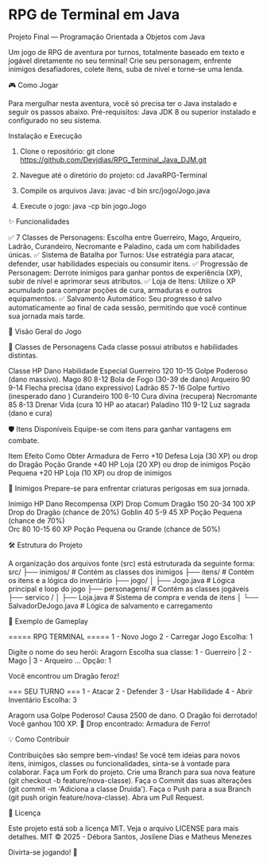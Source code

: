 # RPG de Terminal em Java
Projeto Final — Programação Orientada a Objetos com Java

Um jogo de RPG de aventura por turnos, totalmente baseado em texto e jogável diretamente no seu terminal! 
Crie seu personagem, enfrente inimigos desafiadores, colete itens, suba de nível e torne-se uma lenda.

🎮 Como Jogar

Para mergulhar nesta aventura, você só precisa ter o Java instalado e seguir os passos abaixo.
Pré-requisitos:
Java JDK 8 ou superior instalado e configurado no seu sistema.

Instalação e Execução

1. Clone o repositório:
git clone https://github.com/Devjdias/RPG_Terminal_Java_DJM.git

2. Navegue até o diretório do projeto:
cd JavaRPG-Terminal

3. Compile os arquivos Java:
javac -d bin src/jogo/Jogo.java

4. Execute o jogo:
java -cp bin jogo.Jogo

✨ Funcionalidades

✅ 7 Classes de Personagens: Escolha entre Guerreiro, Mago, Arqueiro, Ladrão, Curandeiro, Necromante e Paladino, cada um com habilidades únicas.
✅ Sistema de Batalha por Turnos: Use estratégia para atacar, defender, usar habilidades especiais ou consumir itens.
✅ Progressão de Personagem: Derrote inimigos para ganhar pontos de experiência (XP), subir de nível e aprimorar seus atributos.
✅ Loja de Itens: Utilize o XP acumulado para comprar poções de cura, armaduras e outros equipamentos.
✅ Salvamento Automático: Seu progresso é salvo automaticamente ao final de cada sessão, permitindo que você continue sua jornada mais tarde.

👾 Visão Geral do Jogo

💫 Classes de Personagens
Cada classe possui atributos e habilidades distintas.

Classe	      HP	  Dano	  Habilidade Especial
Guerreiro	    120	  10-15	  Golpe Poderoso (dano massivo).
Mago          80    8-12    Bola de Fogo (30-39 de dano)
Arqueiro      90    9-14    Flecha precisa (dano expressivo)
Ladrão        85    7-16    Golpe furtivo (inesperado dano )
Curandeiro    100   6-10    Cura divina (recupera)
Necromante    85    8-13    Drenar Vida (cura 10 HP ao atacar)
Paladino      110   9-12    Luz sagrada (dano e cura)

🛡️ Itens Disponíveis
Equipe-se com itens para ganhar vantagens em combate.

Item	                Efeito	        Como Obter
Armadura de Ferro     +10 Defesa      Loja (30 XP) ou drop do Dragão
Poção Grande          +40 HP          Loja (20 XP) ou drop de inimigos
Poção Pequena         +20 HP          Loja (10 XP) ou drop de inimigos

🎯 Inimigos
Prepare-se para enfrentar criaturas perigosas em sua jornada.

Inimigo	  HP	    Dano	    Recompensa (XP)	  Drop Comum
Dragão    150     20-34     100 XP            Drop do Dragão (chance de 20%)
Goblin    40      5-9       45 XP             Poção Pequena (chance de 70%)  
Orc       80      10-15     60 XP             Poção Pequena ou Grande (chance de 50%)

🛠️ Estrutura do Projeto

A organização dos arquivos fonte (src) está estruturada da seguinte forma:
src/
├── inimigos/                 # Contém as classes dos inimigos
├── itens/                    # Contém os itens e a lógica do inventário
├── jogo/
│   ├── Jogo.java             # Lógica principal e loop do jogo
├── personagens/              # Contém as classes jogáveis
├── servico /
│   ├── Loja.java             # Sistema de compra e venda de itens
│   └── SalvadorDeJogo.java   # Lógica de salvamento e carregamento


📌 Exemplo de Gameplay

===== RPG TERMINAL =====
1 - Novo Jogo
2 - Carregar Jogo
Escolha: 1

Digite o nome do seu herói: Aragorn
Escolha sua classe:
1 - Guerreiro | 2 - Mago | 3 - Arqueiro ...
Opção: 1

Você encontrou um Dragão feroz!

=== SEU TURNO ===
1 - Atacar
2 - Defender
3 - Usar Habilidade
4 - Abrir Inventário
Escolha: 3

Aragorn usa Golpe Poderoso! Causa 2500 de dano.
O Dragão foi derrotado! Você ganhou 100 XP.
🎁 Drop encontrado: Armadura de Ferro!

💡 Como Contribuir

Contribuições são sempre bem-vindas! Se você tem ideias para novos itens, inimigos, classes ou funcionalidades, sinta-se à vontade para colaborar.
Faça um Fork do projeto.
Crie uma Branch para sua nova feature (git checkout -b feature/nova-classe).
Faça o Commit das suas alterações (git commit -m 'Adiciona a classe Druida').
Faça o Push para a sua Branch (git push origin feature/nova-classe).
Abra um Pull Request.

📜 Licença

Este projeto está sob a licença MIT. Veja o arquivo LICENSE para mais detalhes.
MIT © 2025 - Débora Santos, Josilene Dias e Matheus Menezes

Divirta-se jogando! 🎉
